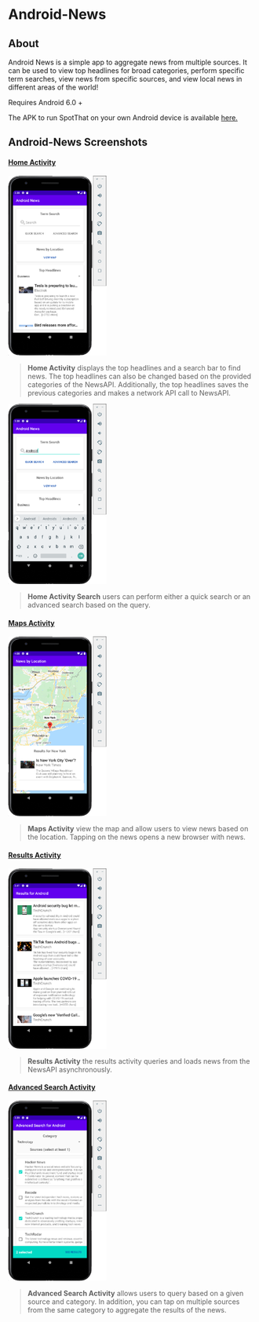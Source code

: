 # Android-News

## About

<p>
Android News is a simple app to aggregate news from multiple sources. It can be used to view top headlines for broad categories, perform specific term searches, view news from specific sources, and view local news in different areas of the world!</p>
<p>Requires Android 6.0 +</p>

The APK to run SpotThat on your own Android device is available <a href="https://github.com/jekkogray/Android-News/blob/main/build/APK/Android-News-demo.apk" download> here.</a>

## Android-News Screenshots

#### [Home Activity](https://github.com/jekkogray/Android-News/blob/main/AndroidNews/app/src/main/java/com/example/androidnews/HomeScreenActivity.kt)

<img src="/readme-imgs/HomeActivity.png" alt="Home Activity" width=200/>
<blockquote>
<p>
<b>Home Activity</b> displays the top headlines and a search bar to find news. The top headlines can also be changed based on the provided categories of the NewsAPI. Additionally, the top headlines saves the previous categories and makes a network API call to NewsAPI.
</p>
</blockquote>

<img src="/readme-imgs/HomeActivity-search.png" alt="Home Activity Search" width=200/>
<blockquote>
<p>
<b>Home Activity Search</b> users can perform either a quick search or an advanced search based on the query.
</p>
</blockquote>

#### [Maps Activity](https://github.com/jekkogray/Android-News/blob/main/AndroidNews/app/src/main/java/com/example/androidnews/MapsActivity.kt)

<img src="/readme-imgs/MapActivity.png" alt="Maps Activity" width=200/>
<blockquote>
<p><b>Maps Activity</b> view the map and allow users to view news based on the location. Tapping on the news opens a new browser with news.</p> 
</blockquote>

#### [Results Activity](https://github.com/jekkogray/Android-News/blob/main/AndroidNews/app/src/main/java/com/example/androidnews/ResultsActivity.kt)

<img src="/readme-imgs/ResultsActivity.png" alt="Results Activity" width=200/>
<blockquote>
<p>
<b>Results Activity</b> the results activity queries and loads news from the NewsAPI asynchronously. 
</p>
</blockquote>

#### [Advanced Search Activity](https://github.com/jekkogray/Android-News/blob/main/AndroidNews/app/src/main/java/com/example/androidnews/AdvancedSearchActivity.kt)

<img src="/readme-imgs/AdvancedSearchActivity.png" alt="AdvancedSearch Activity" width=200/>
<blockquote>
<p>
<b>Advanced Search Activity</b> allows users to query based on a given source and category. In addition, you can tap on multiple sources from the same category to aggregate the results of the news. 
</p>
</blockquote>
